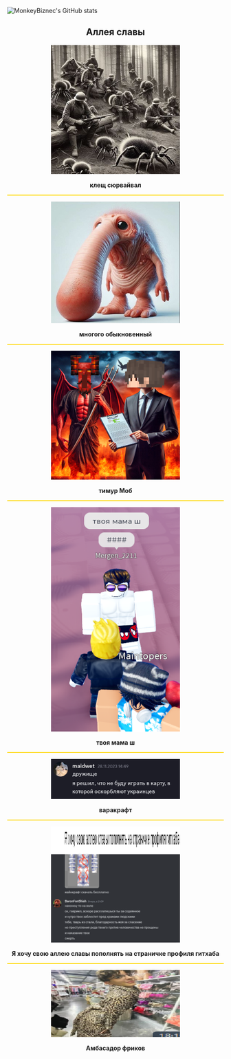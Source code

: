 ![MonkeyBiznec's GitHub stats](https://github-readme-stats.vercel.app/api?username=MonkeyBiznec&show_icons=true&theme=radical)

<h2 align="center">Аллея славы</h2>

<p align="center">
  <img src="./pictures/0.png" width="300"/>
</p>
<p align="center"><b>клещ сюрвайвал</b></p>

<hr style="border: none; height: 2px; background: gold;" />

<p align="center">
  <img src="./pictures/1.png" width="300"/>
</p>
<p align="center"><b>многого обыкновенный</b></p>

<hr style="border: none; height: 2px; background: gold;" />

<p align="center">
  <img src="./pictures/2.png" width="300"/>
</p>
<p align="center"><b>тимур Моб</b></p>

<hr style="border: none; height: 2px; background: gold;" />

<p align="center">
  <img src="./pictures/3.png" width="300"/>
</p>
<p align="center"><b>твоя мама ш</b></p>

<hr style="border: none; height: 2px; background: gold;" />

<p align="center">
  <img src="./pictures/4.png" width="300"/>
</p>
<p align="center"><b>варакрафт</b></p>

<hr style="border: none; height: 2px; background: gold;" />

<p align="center">
  <img src="./pictures/6.png" width="300"/>
</p>
<p align="center"><b>Я хочу свою аллею славы пополнять на страничке профиля гитхаба</b></p>

<hr style="border: none; height: 2px; background: gold;" />

<p align="center">
  <img src="./pictures/7.png" width="300"/>
</p>
<p align="center"><b>Амбасадор фриков</b></p>
